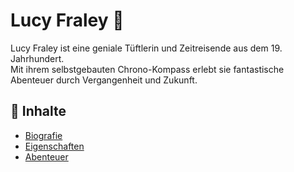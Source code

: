 # Lucy Fraley 🌌

Lucy Fraley ist eine geniale Tüftlerin und Zeitreisende aus dem 19. Jahrhundert.  
Mit ihrem selbstgebauten Chrono-Kompass erlebt sie fantastische Abenteuer durch Vergangenheit und Zukunft.

## 🔗 Inhalte

- [Biografie](biografie.md)
- [Eigenschaften](eigenschaften.txt)
- [Abenteuer](abenteuer.md)

